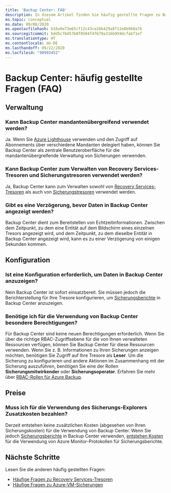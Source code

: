 ```yaml
---
title: 'Backup Center: FAQ'
description: In diesem Artikel finden Sie häufig gestellte Fragen zu Backup Center.
ms.topic: conceptual
ms.date: 09/08/2020
ms.openlocfilehash: b10a9e73e65cf12c43ce28b429a8f12e0b960a76
ms.sourcegitcommit: bdd5c76457b0f0504f4f679a316b959dcfabf1ef
ms.translationtype: HT
ms.contentlocale: de-DE
ms.lasthandoff: 09/22/2020
ms.locfileid: "90993452"
---
```

# <a name="backup-center---frequently-asked-questions"></a>Backup Center: häufig gestellte Fragen (FAQ)

## <a name="management"></a>Verwaltung

### <a name="can-backup-center-be-used-across-tenants"></a>Kann Backup Center mandantenübergreifend verwendet werden?

Ja. Wenn Sie [Azure Lighthouse](https://docs.microsoft.com/azure/lighthouse/overview) verwenden und den Zugriff auf Abonnements über verschiedene Mandanten delegiert haben, können Sie Backup Center als zentrale Benutzeroberfläche für die mandantenübergreifende Verwaltung von Sicherungen verwenden.

### <a name="can-backup-center-be-used-to-manage-both-recovery-services-vaults-and-backup-vaults"></a>Kann Backup Center zum Verwalten von Recovery Services-Tresoren und Sicherungstresoren verwendet werden?

Ja, Backup Center kann zum Verwalten sowohl von [Recovery Services-Tresoren](https://docs.microsoft.com/azure/backup/backup-azure-recovery-services-vault-overview) als auch von [Sicherungstresoren](backup-vault-overview.md) verwendet werden.

### <a name="is-there-a-delay-before-data-surfaces-in-backup-center"></a>Gibt es eine Verzögerung, bevor Daten in Backup Center angezeigt werden?

Backup Center dient zum Bereitstellen von Echtzeitinformationen. Zwischen dem Zeitpunkt, zu dem eine Entität auf dem Bildschirm eines einzelnen Tresors angezeigt wird, und dem Zeitpunkt, zu dem dieselbe Entität in Backup Center angezeigt wird, kann es zu einer Verzögerung von einigen Sekunden kommen.

## <a name="configuration"></a>Konfiguration

### <a name="do-i-need-to-configure-anything-to-see-data-in-backup-center"></a>Ist eine Konfiguration erforderlich, um Daten in Backup Center anzuzeigen?

Nein Backup Center ist sofort einsatzbereit. Sie müssen jedoch die Berichterstellung für Ihre Tresore konfigurieren, um [Sicherungsberichte](https://docs.microsoft.com/azure/backup/configure-reports) in Backup Center anzuzeigen.

### <a name="do-i-need-to-have-any-special-permissions-to-use-backup-center"></a>Benötige ich für die Verwendung von Backup Center besondere Berechtigungen?

Für Backup Center sind keine neuen Berechtigungen erforderlich. Wenn Sie über die richtige RBAC-Zugriffsebene für die von Ihnen verwalteten Ressourcen verfügen, können Sie Backup Center für diese Ressourcen verwenden. Wenn Sie z. B. Informationen zu Ihren Sicherungen anzeigen möchten, benötigen Sie Zugriff auf Ihre Tresore als **Leser**. Um die Sicherung zu konfigurieren und andere Aktionen im Zusammenhang mit der Sicherung auszuführen, benötigen Sie eine der Rollen **Sicherungsmitwirkender** oder **Sicherungsoperator**. Erfahren Sie mehr über [RBAC-Rollen für Azure Backup](https://docs.microsoft.com/azure/backup/backup-rbac-rs-vault).

## <a name="pricing"></a>Preise

### <a name="do-i-need-to-pay-anything-extra-to-use-backup-explorer"></a>Muss ich für die Verwendung des Sicherungs-Explorers Zusatzkosten bezahlen?

Derzeit entstehen keine zusätzlichen Kosten (abgesehen von Ihren Sicherungskosten) für die Verwendung von Backup Center. Wenn Sie jedoch [Sicherungsberichte](https://docs.microsoft.com/azure/backup/configure-reports) in Backup Center verwenden, [entstehen Kosten](https://azure.microsoft.com/pricing/details/monitor/) für die Verwendung von Azure Monitor-Protokollen für Sicherungsberichte.

## <a name="next-steps"></a>Nächste Schritte

Lesen Sie die anderen häufig gestellten Fragen:

* [Häufige Fragen zu Recovery Services-Tresoren](https://docs.microsoft.com/azure/backup/backup-azure-backup-faq)
* [Häufige Fragen zu Azure-VM-Sicherungen](https://docs.microsoft.com/azure/backup/backup-azure-vm-backup-faq)
